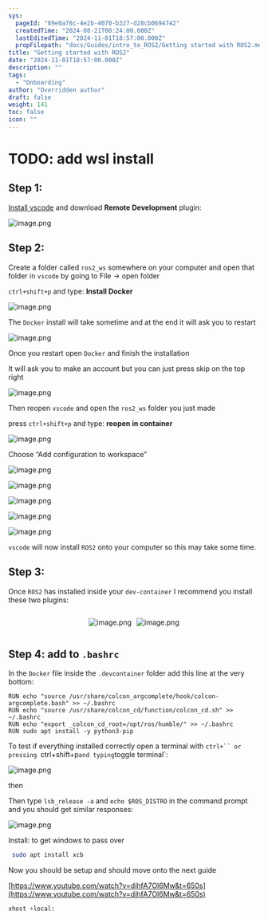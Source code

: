 ```yaml
---
sys:
  pageId: "89e0a78c-4e2b-4070-b327-d28cb0694742"
  createdTime: "2024-08-21T00:24:00.000Z"
  lastEditedTime: "2024-11-01T18:57:00.000Z"
  propFilepath: "docs/Guides/intro_to_ROS2/Getting started with ROS2.md"
title: "Getting started with ROS2"
date: "2024-11-01T18:57:00.000Z"
description: ""
tags:
  - "Onboarding"
author: "Overridden author"
draft: false
weight: 141
toc: false
icon: ""
---
```


# TODO: add wsl install

## Step 1:

[Install vscode](https://code.visualstudio.com/download) and download **Remote Development** plugin:

![image.png](https://prod-files-secure.s3.us-west-2.amazonaws.com/d518164a-d88e-44d1-a4ee-3adb3bd8bce0/efb52993-1881-4a40-b95e-6f020334f022/image.png?X-Amz-Algorithm=AWS4-HMAC-SHA256&X-Amz-Content-Sha256=UNSIGNED-PAYLOAD&X-Amz-Credential=ASIAZI2LB46634I2DBKX%2F20250309%2Fus-west-2%2Fs3%2Faws4_request&X-Amz-Date=20250309T030814Z&X-Amz-Expires=3600&X-Amz-Security-Token=IQoJb3JpZ2luX2VjECMaCXVzLXdlc3QtMiJIMEYCIQDBLwe6Na5JaMSpkk3DbqO2CDUi4JOMeJmZqEZTvvE92wIhAJSoiEqPMrOS94KC9WQ0GT6a4OupUMVMQx6GPXV58q5mKv8DCGwQABoMNjM3NDIzMTgzODA1IgzW3WHqmcCt3TxmNVkq3AO0wf6GT3YSZdBgnv1wUqzU25iBODicyTD7MAweUpMRET0TA8RII184fz8wQQheYgkxid6d1V8AuzxjEO5IJuQEYABD%2BNfyskVlY5RY%2FqFy23ComdOrZ%2B0pzw%2F4TaiS63DgfPMnMBmFGnyEd2cOVlXHSnkg9WNsdIo55xA5B2AKIssG0IGTZ4BEwaFrxIoul%2BuXFEO8OqUntQDAaLXj99rmX%2FR2efQX0NG4GaKIlMaQlEzmXtTBqUffYTclkitWagjHbtJ9hZ25oQexkIkPUiuDYILuvfz1E%2FNtBLfokFA9ywKV9RV6h%2BY176emyXlwbK7hAO9dpG8sNCmrtXUJvxipMziA2wgd75w%2F4nSRSxktXnPkyV9vY%2F2c%2F60bO%2Bqf1XFcOmsvg2uvYkuD9qd2y2QWeqwK%2FrO%2FRbUUVPt1GLr6V5L8rkV3z8RBhl20VOapdip4ZSmRckgsAftBcpF7fPkOqxXQ51tJ25PpUY1vfPDQ6n9EXQVQ0etv2uwqph8MfrIxeF8FKCec9kDSRI2%2BQ6aojoalKQ15VOTcmrI5exQtohaduMMwsLhclZmOTrbgh61es7PFIsiJHzK2No%2FWJ8ORAq7MYObR%2FX0Bxv9E3F0STAxsEJsGWu%2BsvlLLMjDnirS%2BBjqkATPK71xVW8nUSQ5BonDtX19IDalbthZLft58iUP9OcKe9KR7G%2BxB6o22mC75kdax3qNowv0fibVlQo4tFctH3AY02UTy22UILJ3SvztlmxM7uAgb%2FUnZI2KzlnnzW0hV2KHE6qjGKTTaOcN%2FUgRAgy9sHpGNumUwacIMpDRzgG5lHxT3bCS%2BpMnwGbOvychpCvzWESVZgsAWJuvDe49oYnu%2BpiYy&X-Amz-Signature=ae56b391ed31f66024b024848ca8abde87aa280f38d0a791cdc5a14b391f56bc&X-Amz-SignedHeaders=host&x-id=GetObject)

## Step 2:

Create a folder called `ros2_ws` somewhere on your computer and open that folder in `vscode` by going to File → open folder 

`ctrl+shift+p` and type: **Install Docker**

![image.png](https://prod-files-secure.s3.us-west-2.amazonaws.com/d518164a-d88e-44d1-a4ee-3adb3bd8bce0/2269dc0e-1cd5-47ff-bceb-c04ad9b2eab0/image.png?X-Amz-Algorithm=AWS4-HMAC-SHA256&X-Amz-Content-Sha256=UNSIGNED-PAYLOAD&X-Amz-Credential=ASIAZI2LB46634I2DBKX%2F20250309%2Fus-west-2%2Fs3%2Faws4_request&X-Amz-Date=20250309T030814Z&X-Amz-Expires=3600&X-Amz-Security-Token=IQoJb3JpZ2luX2VjECMaCXVzLXdlc3QtMiJIMEYCIQDBLwe6Na5JaMSpkk3DbqO2CDUi4JOMeJmZqEZTvvE92wIhAJSoiEqPMrOS94KC9WQ0GT6a4OupUMVMQx6GPXV58q5mKv8DCGwQABoMNjM3NDIzMTgzODA1IgzW3WHqmcCt3TxmNVkq3AO0wf6GT3YSZdBgnv1wUqzU25iBODicyTD7MAweUpMRET0TA8RII184fz8wQQheYgkxid6d1V8AuzxjEO5IJuQEYABD%2BNfyskVlY5RY%2FqFy23ComdOrZ%2B0pzw%2F4TaiS63DgfPMnMBmFGnyEd2cOVlXHSnkg9WNsdIo55xA5B2AKIssG0IGTZ4BEwaFrxIoul%2BuXFEO8OqUntQDAaLXj99rmX%2FR2efQX0NG4GaKIlMaQlEzmXtTBqUffYTclkitWagjHbtJ9hZ25oQexkIkPUiuDYILuvfz1E%2FNtBLfokFA9ywKV9RV6h%2BY176emyXlwbK7hAO9dpG8sNCmrtXUJvxipMziA2wgd75w%2F4nSRSxktXnPkyV9vY%2F2c%2F60bO%2Bqf1XFcOmsvg2uvYkuD9qd2y2QWeqwK%2FrO%2FRbUUVPt1GLr6V5L8rkV3z8RBhl20VOapdip4ZSmRckgsAftBcpF7fPkOqxXQ51tJ25PpUY1vfPDQ6n9EXQVQ0etv2uwqph8MfrIxeF8FKCec9kDSRI2%2BQ6aojoalKQ15VOTcmrI5exQtohaduMMwsLhclZmOTrbgh61es7PFIsiJHzK2No%2FWJ8ORAq7MYObR%2FX0Bxv9E3F0STAxsEJsGWu%2BsvlLLMjDnirS%2BBjqkATPK71xVW8nUSQ5BonDtX19IDalbthZLft58iUP9OcKe9KR7G%2BxB6o22mC75kdax3qNowv0fibVlQo4tFctH3AY02UTy22UILJ3SvztlmxM7uAgb%2FUnZI2KzlnnzW0hV2KHE6qjGKTTaOcN%2FUgRAgy9sHpGNumUwacIMpDRzgG5lHxT3bCS%2BpMnwGbOvychpCvzWESVZgsAWJuvDe49oYnu%2BpiYy&X-Amz-Signature=153fb69a1f2ceb81a833c624e7038b4fb33ac76afb066eabc066f1e035403cac&X-Amz-SignedHeaders=host&x-id=GetObject)

The `Docker` install will take sometime and at the end it will ask you to restart

![image.png](https://prod-files-secure.s3.us-west-2.amazonaws.com/d518164a-d88e-44d1-a4ee-3adb3bd8bce0/ed233f78-be33-4b1f-b89c-9c346c0e961e/image.png?X-Amz-Algorithm=AWS4-HMAC-SHA256&X-Amz-Content-Sha256=UNSIGNED-PAYLOAD&X-Amz-Credential=ASIAZI2LB46634I2DBKX%2F20250309%2Fus-west-2%2Fs3%2Faws4_request&X-Amz-Date=20250309T030814Z&X-Amz-Expires=3600&X-Amz-Security-Token=IQoJb3JpZ2luX2VjECMaCXVzLXdlc3QtMiJIMEYCIQDBLwe6Na5JaMSpkk3DbqO2CDUi4JOMeJmZqEZTvvE92wIhAJSoiEqPMrOS94KC9WQ0GT6a4OupUMVMQx6GPXV58q5mKv8DCGwQABoMNjM3NDIzMTgzODA1IgzW3WHqmcCt3TxmNVkq3AO0wf6GT3YSZdBgnv1wUqzU25iBODicyTD7MAweUpMRET0TA8RII184fz8wQQheYgkxid6d1V8AuzxjEO5IJuQEYABD%2BNfyskVlY5RY%2FqFy23ComdOrZ%2B0pzw%2F4TaiS63DgfPMnMBmFGnyEd2cOVlXHSnkg9WNsdIo55xA5B2AKIssG0IGTZ4BEwaFrxIoul%2BuXFEO8OqUntQDAaLXj99rmX%2FR2efQX0NG4GaKIlMaQlEzmXtTBqUffYTclkitWagjHbtJ9hZ25oQexkIkPUiuDYILuvfz1E%2FNtBLfokFA9ywKV9RV6h%2BY176emyXlwbK7hAO9dpG8sNCmrtXUJvxipMziA2wgd75w%2F4nSRSxktXnPkyV9vY%2F2c%2F60bO%2Bqf1XFcOmsvg2uvYkuD9qd2y2QWeqwK%2FrO%2FRbUUVPt1GLr6V5L8rkV3z8RBhl20VOapdip4ZSmRckgsAftBcpF7fPkOqxXQ51tJ25PpUY1vfPDQ6n9EXQVQ0etv2uwqph8MfrIxeF8FKCec9kDSRI2%2BQ6aojoalKQ15VOTcmrI5exQtohaduMMwsLhclZmOTrbgh61es7PFIsiJHzK2No%2FWJ8ORAq7MYObR%2FX0Bxv9E3F0STAxsEJsGWu%2BsvlLLMjDnirS%2BBjqkATPK71xVW8nUSQ5BonDtX19IDalbthZLft58iUP9OcKe9KR7G%2BxB6o22mC75kdax3qNowv0fibVlQo4tFctH3AY02UTy22UILJ3SvztlmxM7uAgb%2FUnZI2KzlnnzW0hV2KHE6qjGKTTaOcN%2FUgRAgy9sHpGNumUwacIMpDRzgG5lHxT3bCS%2BpMnwGbOvychpCvzWESVZgsAWJuvDe49oYnu%2BpiYy&X-Amz-Signature=884cdb7d1c51a2fb4adec9617a88381bfb1adea66308137ddd429326f821c521&X-Amz-SignedHeaders=host&x-id=GetObject)

Once you restart open `Docker` and finish the installation

It will ask you to make an account but you can just press skip on the top right

![image.png](https://prod-files-secure.s3.us-west-2.amazonaws.com/d518164a-d88e-44d1-a4ee-3adb3bd8bce0/21010ad9-1659-4fd9-9f59-9932a09b2a3d/image.png?X-Amz-Algorithm=AWS4-HMAC-SHA256&X-Amz-Content-Sha256=UNSIGNED-PAYLOAD&X-Amz-Credential=ASIAZI2LB46634I2DBKX%2F20250309%2Fus-west-2%2Fs3%2Faws4_request&X-Amz-Date=20250309T030814Z&X-Amz-Expires=3600&X-Amz-Security-Token=IQoJb3JpZ2luX2VjECMaCXVzLXdlc3QtMiJIMEYCIQDBLwe6Na5JaMSpkk3DbqO2CDUi4JOMeJmZqEZTvvE92wIhAJSoiEqPMrOS94KC9WQ0GT6a4OupUMVMQx6GPXV58q5mKv8DCGwQABoMNjM3NDIzMTgzODA1IgzW3WHqmcCt3TxmNVkq3AO0wf6GT3YSZdBgnv1wUqzU25iBODicyTD7MAweUpMRET0TA8RII184fz8wQQheYgkxid6d1V8AuzxjEO5IJuQEYABD%2BNfyskVlY5RY%2FqFy23ComdOrZ%2B0pzw%2F4TaiS63DgfPMnMBmFGnyEd2cOVlXHSnkg9WNsdIo55xA5B2AKIssG0IGTZ4BEwaFrxIoul%2BuXFEO8OqUntQDAaLXj99rmX%2FR2efQX0NG4GaKIlMaQlEzmXtTBqUffYTclkitWagjHbtJ9hZ25oQexkIkPUiuDYILuvfz1E%2FNtBLfokFA9ywKV9RV6h%2BY176emyXlwbK7hAO9dpG8sNCmrtXUJvxipMziA2wgd75w%2F4nSRSxktXnPkyV9vY%2F2c%2F60bO%2Bqf1XFcOmsvg2uvYkuD9qd2y2QWeqwK%2FrO%2FRbUUVPt1GLr6V5L8rkV3z8RBhl20VOapdip4ZSmRckgsAftBcpF7fPkOqxXQ51tJ25PpUY1vfPDQ6n9EXQVQ0etv2uwqph8MfrIxeF8FKCec9kDSRI2%2BQ6aojoalKQ15VOTcmrI5exQtohaduMMwsLhclZmOTrbgh61es7PFIsiJHzK2No%2FWJ8ORAq7MYObR%2FX0Bxv9E3F0STAxsEJsGWu%2BsvlLLMjDnirS%2BBjqkATPK71xVW8nUSQ5BonDtX19IDalbthZLft58iUP9OcKe9KR7G%2BxB6o22mC75kdax3qNowv0fibVlQo4tFctH3AY02UTy22UILJ3SvztlmxM7uAgb%2FUnZI2KzlnnzW0hV2KHE6qjGKTTaOcN%2FUgRAgy9sHpGNumUwacIMpDRzgG5lHxT3bCS%2BpMnwGbOvychpCvzWESVZgsAWJuvDe49oYnu%2BpiYy&X-Amz-Signature=2326e044172184dc33d23a41aaac149199a504c81bdf3ddd4bdb90be806deff6&X-Amz-SignedHeaders=host&x-id=GetObject)

Then reopen `vscode` and open the `ros2_ws` folder you just made

press `ctrl+shift+p` and type: **reopen in container**

![image.png](https://prod-files-secure.s3.us-west-2.amazonaws.com/d518164a-d88e-44d1-a4ee-3adb3bd8bce0/4e93b8c2-41ad-488c-8095-c74205196118/image.png?X-Amz-Algorithm=AWS4-HMAC-SHA256&X-Amz-Content-Sha256=UNSIGNED-PAYLOAD&X-Amz-Credential=ASIAZI2LB46634I2DBKX%2F20250309%2Fus-west-2%2Fs3%2Faws4_request&X-Amz-Date=20250309T030814Z&X-Amz-Expires=3600&X-Amz-Security-Token=IQoJb3JpZ2luX2VjECMaCXVzLXdlc3QtMiJIMEYCIQDBLwe6Na5JaMSpkk3DbqO2CDUi4JOMeJmZqEZTvvE92wIhAJSoiEqPMrOS94KC9WQ0GT6a4OupUMVMQx6GPXV58q5mKv8DCGwQABoMNjM3NDIzMTgzODA1IgzW3WHqmcCt3TxmNVkq3AO0wf6GT3YSZdBgnv1wUqzU25iBODicyTD7MAweUpMRET0TA8RII184fz8wQQheYgkxid6d1V8AuzxjEO5IJuQEYABD%2BNfyskVlY5RY%2FqFy23ComdOrZ%2B0pzw%2F4TaiS63DgfPMnMBmFGnyEd2cOVlXHSnkg9WNsdIo55xA5B2AKIssG0IGTZ4BEwaFrxIoul%2BuXFEO8OqUntQDAaLXj99rmX%2FR2efQX0NG4GaKIlMaQlEzmXtTBqUffYTclkitWagjHbtJ9hZ25oQexkIkPUiuDYILuvfz1E%2FNtBLfokFA9ywKV9RV6h%2BY176emyXlwbK7hAO9dpG8sNCmrtXUJvxipMziA2wgd75w%2F4nSRSxktXnPkyV9vY%2F2c%2F60bO%2Bqf1XFcOmsvg2uvYkuD9qd2y2QWeqwK%2FrO%2FRbUUVPt1GLr6V5L8rkV3z8RBhl20VOapdip4ZSmRckgsAftBcpF7fPkOqxXQ51tJ25PpUY1vfPDQ6n9EXQVQ0etv2uwqph8MfrIxeF8FKCec9kDSRI2%2BQ6aojoalKQ15VOTcmrI5exQtohaduMMwsLhclZmOTrbgh61es7PFIsiJHzK2No%2FWJ8ORAq7MYObR%2FX0Bxv9E3F0STAxsEJsGWu%2BsvlLLMjDnirS%2BBjqkATPK71xVW8nUSQ5BonDtX19IDalbthZLft58iUP9OcKe9KR7G%2BxB6o22mC75kdax3qNowv0fibVlQo4tFctH3AY02UTy22UILJ3SvztlmxM7uAgb%2FUnZI2KzlnnzW0hV2KHE6qjGKTTaOcN%2FUgRAgy9sHpGNumUwacIMpDRzgG5lHxT3bCS%2BpMnwGbOvychpCvzWESVZgsAWJuvDe49oYnu%2BpiYy&X-Amz-Signature=c2db6e996829a0fff17c15c2c8db44346a522c8f2abb77dce65b61374417deff&X-Amz-SignedHeaders=host&x-id=GetObject)

Choose “Add configuration to workspace”

![image.png](https://prod-files-secure.s3.us-west-2.amazonaws.com/d518164a-d88e-44d1-a4ee-3adb3bd8bce0/9560b282-5060-4989-ba37-97e7b2c22476/image.png?X-Amz-Algorithm=AWS4-HMAC-SHA256&X-Amz-Content-Sha256=UNSIGNED-PAYLOAD&X-Amz-Credential=ASIAZI2LB46634I2DBKX%2F20250309%2Fus-west-2%2Fs3%2Faws4_request&X-Amz-Date=20250309T030814Z&X-Amz-Expires=3600&X-Amz-Security-Token=IQoJb3JpZ2luX2VjECMaCXVzLXdlc3QtMiJIMEYCIQDBLwe6Na5JaMSpkk3DbqO2CDUi4JOMeJmZqEZTvvE92wIhAJSoiEqPMrOS94KC9WQ0GT6a4OupUMVMQx6GPXV58q5mKv8DCGwQABoMNjM3NDIzMTgzODA1IgzW3WHqmcCt3TxmNVkq3AO0wf6GT3YSZdBgnv1wUqzU25iBODicyTD7MAweUpMRET0TA8RII184fz8wQQheYgkxid6d1V8AuzxjEO5IJuQEYABD%2BNfyskVlY5RY%2FqFy23ComdOrZ%2B0pzw%2F4TaiS63DgfPMnMBmFGnyEd2cOVlXHSnkg9WNsdIo55xA5B2AKIssG0IGTZ4BEwaFrxIoul%2BuXFEO8OqUntQDAaLXj99rmX%2FR2efQX0NG4GaKIlMaQlEzmXtTBqUffYTclkitWagjHbtJ9hZ25oQexkIkPUiuDYILuvfz1E%2FNtBLfokFA9ywKV9RV6h%2BY176emyXlwbK7hAO9dpG8sNCmrtXUJvxipMziA2wgd75w%2F4nSRSxktXnPkyV9vY%2F2c%2F60bO%2Bqf1XFcOmsvg2uvYkuD9qd2y2QWeqwK%2FrO%2FRbUUVPt1GLr6V5L8rkV3z8RBhl20VOapdip4ZSmRckgsAftBcpF7fPkOqxXQ51tJ25PpUY1vfPDQ6n9EXQVQ0etv2uwqph8MfrIxeF8FKCec9kDSRI2%2BQ6aojoalKQ15VOTcmrI5exQtohaduMMwsLhclZmOTrbgh61es7PFIsiJHzK2No%2FWJ8ORAq7MYObR%2FX0Bxv9E3F0STAxsEJsGWu%2BsvlLLMjDnirS%2BBjqkATPK71xVW8nUSQ5BonDtX19IDalbthZLft58iUP9OcKe9KR7G%2BxB6o22mC75kdax3qNowv0fibVlQo4tFctH3AY02UTy22UILJ3SvztlmxM7uAgb%2FUnZI2KzlnnzW0hV2KHE6qjGKTTaOcN%2FUgRAgy9sHpGNumUwacIMpDRzgG5lHxT3bCS%2BpMnwGbOvychpCvzWESVZgsAWJuvDe49oYnu%2BpiYy&X-Amz-Signature=0812cf4042a08a0a3282680cd9124a1dbff216b388a23f11e0491c439f2987c1&X-Amz-SignedHeaders=host&x-id=GetObject)

![image.png](https://prod-files-secure.s3.us-west-2.amazonaws.com/d518164a-d88e-44d1-a4ee-3adb3bd8bce0/2ee63f81-886b-48e8-a553-dc6e5eac99e4/image.png?X-Amz-Algorithm=AWS4-HMAC-SHA256&X-Amz-Content-Sha256=UNSIGNED-PAYLOAD&X-Amz-Credential=ASIAZI2LB46634I2DBKX%2F20250309%2Fus-west-2%2Fs3%2Faws4_request&X-Amz-Date=20250309T030814Z&X-Amz-Expires=3600&X-Amz-Security-Token=IQoJb3JpZ2luX2VjECMaCXVzLXdlc3QtMiJIMEYCIQDBLwe6Na5JaMSpkk3DbqO2CDUi4JOMeJmZqEZTvvE92wIhAJSoiEqPMrOS94KC9WQ0GT6a4OupUMVMQx6GPXV58q5mKv8DCGwQABoMNjM3NDIzMTgzODA1IgzW3WHqmcCt3TxmNVkq3AO0wf6GT3YSZdBgnv1wUqzU25iBODicyTD7MAweUpMRET0TA8RII184fz8wQQheYgkxid6d1V8AuzxjEO5IJuQEYABD%2BNfyskVlY5RY%2FqFy23ComdOrZ%2B0pzw%2F4TaiS63DgfPMnMBmFGnyEd2cOVlXHSnkg9WNsdIo55xA5B2AKIssG0IGTZ4BEwaFrxIoul%2BuXFEO8OqUntQDAaLXj99rmX%2FR2efQX0NG4GaKIlMaQlEzmXtTBqUffYTclkitWagjHbtJ9hZ25oQexkIkPUiuDYILuvfz1E%2FNtBLfokFA9ywKV9RV6h%2BY176emyXlwbK7hAO9dpG8sNCmrtXUJvxipMziA2wgd75w%2F4nSRSxktXnPkyV9vY%2F2c%2F60bO%2Bqf1XFcOmsvg2uvYkuD9qd2y2QWeqwK%2FrO%2FRbUUVPt1GLr6V5L8rkV3z8RBhl20VOapdip4ZSmRckgsAftBcpF7fPkOqxXQ51tJ25PpUY1vfPDQ6n9EXQVQ0etv2uwqph8MfrIxeF8FKCec9kDSRI2%2BQ6aojoalKQ15VOTcmrI5exQtohaduMMwsLhclZmOTrbgh61es7PFIsiJHzK2No%2FWJ8ORAq7MYObR%2FX0Bxv9E3F0STAxsEJsGWu%2BsvlLLMjDnirS%2BBjqkATPK71xVW8nUSQ5BonDtX19IDalbthZLft58iUP9OcKe9KR7G%2BxB6o22mC75kdax3qNowv0fibVlQo4tFctH3AY02UTy22UILJ3SvztlmxM7uAgb%2FUnZI2KzlnnzW0hV2KHE6qjGKTTaOcN%2FUgRAgy9sHpGNumUwacIMpDRzgG5lHxT3bCS%2BpMnwGbOvychpCvzWESVZgsAWJuvDe49oYnu%2BpiYy&X-Amz-Signature=9b22daa75d7b8b20e9b315a79b8212de9c88356bfcd8640a8dc09d6f6416abdb&X-Amz-SignedHeaders=host&x-id=GetObject)

![image.png](https://prod-files-secure.s3.us-west-2.amazonaws.com/d518164a-d88e-44d1-a4ee-3adb3bd8bce0/ae1580b2-b048-407e-aed9-b584224a7a04/image.png?X-Amz-Algorithm=AWS4-HMAC-SHA256&X-Amz-Content-Sha256=UNSIGNED-PAYLOAD&X-Amz-Credential=ASIAZI2LB46634I2DBKX%2F20250309%2Fus-west-2%2Fs3%2Faws4_request&X-Amz-Date=20250309T030814Z&X-Amz-Expires=3600&X-Amz-Security-Token=IQoJb3JpZ2luX2VjECMaCXVzLXdlc3QtMiJIMEYCIQDBLwe6Na5JaMSpkk3DbqO2CDUi4JOMeJmZqEZTvvE92wIhAJSoiEqPMrOS94KC9WQ0GT6a4OupUMVMQx6GPXV58q5mKv8DCGwQABoMNjM3NDIzMTgzODA1IgzW3WHqmcCt3TxmNVkq3AO0wf6GT3YSZdBgnv1wUqzU25iBODicyTD7MAweUpMRET0TA8RII184fz8wQQheYgkxid6d1V8AuzxjEO5IJuQEYABD%2BNfyskVlY5RY%2FqFy23ComdOrZ%2B0pzw%2F4TaiS63DgfPMnMBmFGnyEd2cOVlXHSnkg9WNsdIo55xA5B2AKIssG0IGTZ4BEwaFrxIoul%2BuXFEO8OqUntQDAaLXj99rmX%2FR2efQX0NG4GaKIlMaQlEzmXtTBqUffYTclkitWagjHbtJ9hZ25oQexkIkPUiuDYILuvfz1E%2FNtBLfokFA9ywKV9RV6h%2BY176emyXlwbK7hAO9dpG8sNCmrtXUJvxipMziA2wgd75w%2F4nSRSxktXnPkyV9vY%2F2c%2F60bO%2Bqf1XFcOmsvg2uvYkuD9qd2y2QWeqwK%2FrO%2FRbUUVPt1GLr6V5L8rkV3z8RBhl20VOapdip4ZSmRckgsAftBcpF7fPkOqxXQ51tJ25PpUY1vfPDQ6n9EXQVQ0etv2uwqph8MfrIxeF8FKCec9kDSRI2%2BQ6aojoalKQ15VOTcmrI5exQtohaduMMwsLhclZmOTrbgh61es7PFIsiJHzK2No%2FWJ8ORAq7MYObR%2FX0Bxv9E3F0STAxsEJsGWu%2BsvlLLMjDnirS%2BBjqkATPK71xVW8nUSQ5BonDtX19IDalbthZLft58iUP9OcKe9KR7G%2BxB6o22mC75kdax3qNowv0fibVlQo4tFctH3AY02UTy22UILJ3SvztlmxM7uAgb%2FUnZI2KzlnnzW0hV2KHE6qjGKTTaOcN%2FUgRAgy9sHpGNumUwacIMpDRzgG5lHxT3bCS%2BpMnwGbOvychpCvzWESVZgsAWJuvDe49oYnu%2BpiYy&X-Amz-Signature=ae82bde30b118abd88adfb44a3c6fe9a04a6f2bca937bac52de05022fbc249ad&X-Amz-SignedHeaders=host&x-id=GetObject)

![image.png](https://prod-files-secure.s3.us-west-2.amazonaws.com/d518164a-d88e-44d1-a4ee-3adb3bd8bce0/53255b28-f75e-430f-b9e3-c0ac8577e42b/image.png?X-Amz-Algorithm=AWS4-HMAC-SHA256&X-Amz-Content-Sha256=UNSIGNED-PAYLOAD&X-Amz-Credential=ASIAZI2LB46634I2DBKX%2F20250309%2Fus-west-2%2Fs3%2Faws4_request&X-Amz-Date=20250309T030814Z&X-Amz-Expires=3600&X-Amz-Security-Token=IQoJb3JpZ2luX2VjECMaCXVzLXdlc3QtMiJIMEYCIQDBLwe6Na5JaMSpkk3DbqO2CDUi4JOMeJmZqEZTvvE92wIhAJSoiEqPMrOS94KC9WQ0GT6a4OupUMVMQx6GPXV58q5mKv8DCGwQABoMNjM3NDIzMTgzODA1IgzW3WHqmcCt3TxmNVkq3AO0wf6GT3YSZdBgnv1wUqzU25iBODicyTD7MAweUpMRET0TA8RII184fz8wQQheYgkxid6d1V8AuzxjEO5IJuQEYABD%2BNfyskVlY5RY%2FqFy23ComdOrZ%2B0pzw%2F4TaiS63DgfPMnMBmFGnyEd2cOVlXHSnkg9WNsdIo55xA5B2AKIssG0IGTZ4BEwaFrxIoul%2BuXFEO8OqUntQDAaLXj99rmX%2FR2efQX0NG4GaKIlMaQlEzmXtTBqUffYTclkitWagjHbtJ9hZ25oQexkIkPUiuDYILuvfz1E%2FNtBLfokFA9ywKV9RV6h%2BY176emyXlwbK7hAO9dpG8sNCmrtXUJvxipMziA2wgd75w%2F4nSRSxktXnPkyV9vY%2F2c%2F60bO%2Bqf1XFcOmsvg2uvYkuD9qd2y2QWeqwK%2FrO%2FRbUUVPt1GLr6V5L8rkV3z8RBhl20VOapdip4ZSmRckgsAftBcpF7fPkOqxXQ51tJ25PpUY1vfPDQ6n9EXQVQ0etv2uwqph8MfrIxeF8FKCec9kDSRI2%2BQ6aojoalKQ15VOTcmrI5exQtohaduMMwsLhclZmOTrbgh61es7PFIsiJHzK2No%2FWJ8ORAq7MYObR%2FX0Bxv9E3F0STAxsEJsGWu%2BsvlLLMjDnirS%2BBjqkATPK71xVW8nUSQ5BonDtX19IDalbthZLft58iUP9OcKe9KR7G%2BxB6o22mC75kdax3qNowv0fibVlQo4tFctH3AY02UTy22UILJ3SvztlmxM7uAgb%2FUnZI2KzlnnzW0hV2KHE6qjGKTTaOcN%2FUgRAgy9sHpGNumUwacIMpDRzgG5lHxT3bCS%2BpMnwGbOvychpCvzWESVZgsAWJuvDe49oYnu%2BpiYy&X-Amz-Signature=07c52622476e431edc866b8c2fc4c3459117c9413e9a5835e649dbc1cb58ccc3&X-Amz-SignedHeaders=host&x-id=GetObject)

![image.png](https://prod-files-secure.s3.us-west-2.amazonaws.com/d518164a-d88e-44d1-a4ee-3adb3bd8bce0/7c562767-5af9-4ffb-97d1-327bcdf4ee00/image.png?X-Amz-Algorithm=AWS4-HMAC-SHA256&X-Amz-Content-Sha256=UNSIGNED-PAYLOAD&X-Amz-Credential=ASIAZI2LB46634I2DBKX%2F20250309%2Fus-west-2%2Fs3%2Faws4_request&X-Amz-Date=20250309T030814Z&X-Amz-Expires=3600&X-Amz-Security-Token=IQoJb3JpZ2luX2VjECMaCXVzLXdlc3QtMiJIMEYCIQDBLwe6Na5JaMSpkk3DbqO2CDUi4JOMeJmZqEZTvvE92wIhAJSoiEqPMrOS94KC9WQ0GT6a4OupUMVMQx6GPXV58q5mKv8DCGwQABoMNjM3NDIzMTgzODA1IgzW3WHqmcCt3TxmNVkq3AO0wf6GT3YSZdBgnv1wUqzU25iBODicyTD7MAweUpMRET0TA8RII184fz8wQQheYgkxid6d1V8AuzxjEO5IJuQEYABD%2BNfyskVlY5RY%2FqFy23ComdOrZ%2B0pzw%2F4TaiS63DgfPMnMBmFGnyEd2cOVlXHSnkg9WNsdIo55xA5B2AKIssG0IGTZ4BEwaFrxIoul%2BuXFEO8OqUntQDAaLXj99rmX%2FR2efQX0NG4GaKIlMaQlEzmXtTBqUffYTclkitWagjHbtJ9hZ25oQexkIkPUiuDYILuvfz1E%2FNtBLfokFA9ywKV9RV6h%2BY176emyXlwbK7hAO9dpG8sNCmrtXUJvxipMziA2wgd75w%2F4nSRSxktXnPkyV9vY%2F2c%2F60bO%2Bqf1XFcOmsvg2uvYkuD9qd2y2QWeqwK%2FrO%2FRbUUVPt1GLr6V5L8rkV3z8RBhl20VOapdip4ZSmRckgsAftBcpF7fPkOqxXQ51tJ25PpUY1vfPDQ6n9EXQVQ0etv2uwqph8MfrIxeF8FKCec9kDSRI2%2BQ6aojoalKQ15VOTcmrI5exQtohaduMMwsLhclZmOTrbgh61es7PFIsiJHzK2No%2FWJ8ORAq7MYObR%2FX0Bxv9E3F0STAxsEJsGWu%2BsvlLLMjDnirS%2BBjqkATPK71xVW8nUSQ5BonDtX19IDalbthZLft58iUP9OcKe9KR7G%2BxB6o22mC75kdax3qNowv0fibVlQo4tFctH3AY02UTy22UILJ3SvztlmxM7uAgb%2FUnZI2KzlnnzW0hV2KHE6qjGKTTaOcN%2FUgRAgy9sHpGNumUwacIMpDRzgG5lHxT3bCS%2BpMnwGbOvychpCvzWESVZgsAWJuvDe49oYnu%2BpiYy&X-Amz-Signature=eb6ac8735268206cd7ae2f5059e7acf2ae8a6568583957bdb95589d8f81bd774&X-Amz-SignedHeaders=host&x-id=GetObject)

`vscode` will now install `ROS2` onto your computer so this may take some time.

## Step 3:

Once `ROS2` has installed inside your `dev-container` I recommend you install these two plugins:

<div style="display: flex;flex-direction: row; column-gap:10px; max-width: 630px;justify-content: center;">
<div>

![image.png](https://prod-files-secure.s3.us-west-2.amazonaws.com/d518164a-d88e-44d1-a4ee-3adb3bd8bce0/3fc3d550-5a54-4ba1-ba6b-faa01cdb7369/image.png?X-Amz-Algorithm=AWS4-HMAC-SHA256&X-Amz-Content-Sha256=UNSIGNED-PAYLOAD&X-Amz-Credential=ASIAZI2LB4666J4NZESK%2F20250309%2Fus-west-2%2Fs3%2Faws4_request&X-Amz-Date=20250309T030821Z&X-Amz-Expires=3600&X-Amz-Security-Token=IQoJb3JpZ2luX2VjECMaCXVzLXdlc3QtMiJGMEQCIGI3Jp1CZrycRM333ePAruQD4OF5SptfoTODNFiQ75SyAiB7lae%2B%2Bp5b5YTYW2fAFpNzy559Kz5OJr14rIntWJ8rKir%2FAwhsEAAaDDYzNzQyMzE4MzgwNSIMB%2FIZlhBYaFve%2Bb9dKtwDQM8cehixSTAbmYXMsiNb6KFAiajaMmjAkbYgDj%2BPgvgH2A8DOmjzxxEEZTxhWy7u4SMdrRRaZ3Hfxa8GXTJFHRPRHjuLQ05y5TRAMHeuVG%2BTZqsxL%2BGcovhqNERsJ2gAs%2B7uVQrwQqz9RQ1IvHcfCrNb6ok4r%2FuOiE5NIaMU7cVtoRR7PUbevYK3rOFF4B7oDn27iu00itphFunMqtdNME%2FFcJPaqlarsMlN33oUrNkqbl3J00u9aSkh0zmHqFIX%2FO%2FgERiuKLfyGGDjPiRBL9tmJVkaYGnihb76GKLv%2BvAYWCGoFOqJu5EsTyFXu4EFolcgBmEnJL2LHeMekkUtQTNFwYFq4%2BO4sGlljVjAQwF57XJwQ6cNIoe24tz5SOfMxDpfSnIGR10UiemHieG7m9hbmZx8ul1bvfy%2BW2FQKmcjbI8pGqgCInYZoswYPZk%2BuL8wm3BXhjhutCdmadTnMkplUfNzKxGfd3UP%2FY4rjjddRqPpA7%2BvB0YI5KT6gWzaKqolMDGY1%2FxzNjl85NyVkVb95ciT0WhH%2FtUmEAiECeUsnW1wkVCc7QQxSDl4GLYrmTn%2Bn5nNqGpmWIRZepXUgo3ayjpvadwVZdykRo5R7s3I4%2B4BasSDAbGsnfMwsYq0vgY6pgH9%2Fz%2FpP2iVH6TOLN%2FMT0zutok5oT8FAF9ca2wEmv5sm4ByDaLLnKBv3e5s3ArIaa5B2cTaobkJ29YXCPzkkL15y44GVEs261lTDFWOb51zFqB6OLOE5ev5EoWNizhE1EwwmEI0r4%2FYFub4eMb7FW9P8t9KsOmFId%2BkKQ1P8XY15slVHeJSY4iyb9bRdzm8Km0sav64J8yQBnZamgBEv0Sfujm0J4mK&X-Amz-Signature=30524a9600166f5e5fc540fe17ba17baee537c9529709b4a52e9923e566761cb&X-Amz-SignedHeaders=host&x-id=GetObject)

</div>
<div>

![image.png](https://prod-files-secure.s3.us-west-2.amazonaws.com/d518164a-d88e-44d1-a4ee-3adb3bd8bce0/d994cc66-13c2-4093-a5a3-f84cf4601a82/image.png?X-Amz-Algorithm=AWS4-HMAC-SHA256&X-Amz-Content-Sha256=UNSIGNED-PAYLOAD&X-Amz-Credential=ASIAZI2LB466XJXFJUIB%2F20250309%2Fus-west-2%2Fs3%2Faws4_request&X-Amz-Date=20250309T030821Z&X-Amz-Expires=3600&X-Amz-Security-Token=IQoJb3JpZ2luX2VjECMaCXVzLXdlc3QtMiJHMEUCIEVbMxYRGWoCUbV2pfM4UsMoid0ShuthEf7CWb2Qn68LAiEAwYpB%2BUXS8GKoL1B5JLURfnBjR5cXJC6qd8EH%2FlGVe7Eq%2FwMIbBAAGgw2Mzc0MjMxODM4MDUiDMtmqARfwaTqQow4jircA0R3p8H66CwcBd6Hg1NDFW7moaFvfwIZN%2FdGOeC6gKUlUiGOmf%2FGz5jONtevi7XB%2FMKwqhC0Hq8ZA%2BVzorthTDsK0HFCceGdTdOH96ZjawI%2F9NwlRYgg1KvbnI3UuvOqfpoYL%2FgueYbMaZzWtRsk6BeY9ebamg%2B%2F%2B71rGmB2m0YRc4pYhTOad4NwH4rkC4nnX7ZlIDZwjc44hSQ1SD9Vq8iSSk96DuAGr%2BgRPY3wOpu3Ynx4KSWpMZJYtP3vnaSRUAao0DfIf9cLWKsaawZT0VekXA7jwV%2BDf9El1GW3UR99q6O3q9KYg9a9AzwHNRsUJ61WBLe0e8KWyL4YtFZQpvWM55veSU5KM7XN0gLTwKuokcEsux8331jov%2Bqxb0bskyMS2OTwnaeWWQfETSp4S%2FTYtYZQ1WHj72gPyQpAzfW7aCsx1w5jfOQfCwQ5ldxfUJjFNWQXZcVBycB8sGhbHMfngO8ru0S5jZ6BlwDk6gYGNsT0Sv%2BBf45Q68uVeZWU1idYmc9twg8x%2BQSOFUWZLRCDQqHXiwTYBMH8oPbC5xFl%2FQS5e%2FTMpfhZ7F5Y%2F0P89BWYoVILhWlIW29g5fIZOaVKOjGCkFqS8%2F0NCFotWEq4EGyxsohHM%2BmoWGzGMMaKtL4GOqUBaEJfw5vJtY2am4FYTP4UiPsqELfN3pDfZG5eJBU0c4jEAjRNb9GHt94fII97FzWVOfL%2FioREYTxKwuEF38tCvo9WdXsXVWRQdeYA97X9oNOVvFsbg%2FNDreQNxLsbZa5xHtmxpPrSdfrQ1J1Gb0%2FGCBzvRWO0NgPePcnpMX%2FbyVYuRxmR0PU%2FzlPM5knluOQLuxSm8%2Fl07NegpPkuPIbjr9YL8hpH&X-Amz-Signature=0ee316c371d8604961ebdf79edb956a18f9d4b5f1ddb9104aa41a7f6ee2fb8da&X-Amz-SignedHeaders=host&x-id=GetObject)

</div>
</div>

## Step 4: add to `.bashrc`

In the `Docker` file inside the `.devcontainer` folder add this line at the very bottom: 

```docker
RUN echo "source /usr/share/colcon_argcomplete/hook/colcon-argcomplete.bash" >> ~/.bashrc
RUN echo "source /usr/share/colcon_cd/function/colcon_cd.sh" >> ~/.bashrc
RUN echo "export _colcon_cd_root=/opt/ros/humble/" >> ~/.bashrc
RUN sudo apt install -y python3-pip 
```

To test if everything installed correctly open a terminal with `ctrl+`` or pressing `ctrl+shift+p` and typing `toggle terminal`:

![image.png](https://prod-files-secure.s3.us-west-2.amazonaws.com/d518164a-d88e-44d1-a4ee-3adb3bd8bce0/6a4943d8-b04e-4c02-9a58-775f3384d1a5/image.png?X-Amz-Algorithm=AWS4-HMAC-SHA256&X-Amz-Content-Sha256=UNSIGNED-PAYLOAD&X-Amz-Credential=ASIAZI2LB46634I2DBKX%2F20250309%2Fus-west-2%2Fs3%2Faws4_request&X-Amz-Date=20250309T030814Z&X-Amz-Expires=3600&X-Amz-Security-Token=IQoJb3JpZ2luX2VjECMaCXVzLXdlc3QtMiJIMEYCIQDBLwe6Na5JaMSpkk3DbqO2CDUi4JOMeJmZqEZTvvE92wIhAJSoiEqPMrOS94KC9WQ0GT6a4OupUMVMQx6GPXV58q5mKv8DCGwQABoMNjM3NDIzMTgzODA1IgzW3WHqmcCt3TxmNVkq3AO0wf6GT3YSZdBgnv1wUqzU25iBODicyTD7MAweUpMRET0TA8RII184fz8wQQheYgkxid6d1V8AuzxjEO5IJuQEYABD%2BNfyskVlY5RY%2FqFy23ComdOrZ%2B0pzw%2F4TaiS63DgfPMnMBmFGnyEd2cOVlXHSnkg9WNsdIo55xA5B2AKIssG0IGTZ4BEwaFrxIoul%2BuXFEO8OqUntQDAaLXj99rmX%2FR2efQX0NG4GaKIlMaQlEzmXtTBqUffYTclkitWagjHbtJ9hZ25oQexkIkPUiuDYILuvfz1E%2FNtBLfokFA9ywKV9RV6h%2BY176emyXlwbK7hAO9dpG8sNCmrtXUJvxipMziA2wgd75w%2F4nSRSxktXnPkyV9vY%2F2c%2F60bO%2Bqf1XFcOmsvg2uvYkuD9qd2y2QWeqwK%2FrO%2FRbUUVPt1GLr6V5L8rkV3z8RBhl20VOapdip4ZSmRckgsAftBcpF7fPkOqxXQ51tJ25PpUY1vfPDQ6n9EXQVQ0etv2uwqph8MfrIxeF8FKCec9kDSRI2%2BQ6aojoalKQ15VOTcmrI5exQtohaduMMwsLhclZmOTrbgh61es7PFIsiJHzK2No%2FWJ8ORAq7MYObR%2FX0Bxv9E3F0STAxsEJsGWu%2BsvlLLMjDnirS%2BBjqkATPK71xVW8nUSQ5BonDtX19IDalbthZLft58iUP9OcKe9KR7G%2BxB6o22mC75kdax3qNowv0fibVlQo4tFctH3AY02UTy22UILJ3SvztlmxM7uAgb%2FUnZI2KzlnnzW0hV2KHE6qjGKTTaOcN%2FUgRAgy9sHpGNumUwacIMpDRzgG5lHxT3bCS%2BpMnwGbOvychpCvzWESVZgsAWJuvDe49oYnu%2BpiYy&X-Amz-Signature=441cca4239fe70f883d52fc5f9f8a5e6128af495ad3a3580355e619d0bb92244&X-Amz-SignedHeaders=host&x-id=GetObject)

then 

Then type `lsb_release -a` and `echo $ROS_DISTRO` in the command prompt and you should get similar responses:

![image.png](https://prod-files-secure.s3.us-west-2.amazonaws.com/d518164a-d88e-44d1-a4ee-3adb3bd8bce0/3e635dec-a805-4e85-8b9e-d000e5b71a4e/image.png?X-Amz-Algorithm=AWS4-HMAC-SHA256&X-Amz-Content-Sha256=UNSIGNED-PAYLOAD&X-Amz-Credential=ASIAZI2LB46634I2DBKX%2F20250309%2Fus-west-2%2Fs3%2Faws4_request&X-Amz-Date=20250309T030814Z&X-Amz-Expires=3600&X-Amz-Security-Token=IQoJb3JpZ2luX2VjECMaCXVzLXdlc3QtMiJIMEYCIQDBLwe6Na5JaMSpkk3DbqO2CDUi4JOMeJmZqEZTvvE92wIhAJSoiEqPMrOS94KC9WQ0GT6a4OupUMVMQx6GPXV58q5mKv8DCGwQABoMNjM3NDIzMTgzODA1IgzW3WHqmcCt3TxmNVkq3AO0wf6GT3YSZdBgnv1wUqzU25iBODicyTD7MAweUpMRET0TA8RII184fz8wQQheYgkxid6d1V8AuzxjEO5IJuQEYABD%2BNfyskVlY5RY%2FqFy23ComdOrZ%2B0pzw%2F4TaiS63DgfPMnMBmFGnyEd2cOVlXHSnkg9WNsdIo55xA5B2AKIssG0IGTZ4BEwaFrxIoul%2BuXFEO8OqUntQDAaLXj99rmX%2FR2efQX0NG4GaKIlMaQlEzmXtTBqUffYTclkitWagjHbtJ9hZ25oQexkIkPUiuDYILuvfz1E%2FNtBLfokFA9ywKV9RV6h%2BY176emyXlwbK7hAO9dpG8sNCmrtXUJvxipMziA2wgd75w%2F4nSRSxktXnPkyV9vY%2F2c%2F60bO%2Bqf1XFcOmsvg2uvYkuD9qd2y2QWeqwK%2FrO%2FRbUUVPt1GLr6V5L8rkV3z8RBhl20VOapdip4ZSmRckgsAftBcpF7fPkOqxXQ51tJ25PpUY1vfPDQ6n9EXQVQ0etv2uwqph8MfrIxeF8FKCec9kDSRI2%2BQ6aojoalKQ15VOTcmrI5exQtohaduMMwsLhclZmOTrbgh61es7PFIsiJHzK2No%2FWJ8ORAq7MYObR%2FX0Bxv9E3F0STAxsEJsGWu%2BsvlLLMjDnirS%2BBjqkATPK71xVW8nUSQ5BonDtX19IDalbthZLft58iUP9OcKe9KR7G%2BxB6o22mC75kdax3qNowv0fibVlQo4tFctH3AY02UTy22UILJ3SvztlmxM7uAgb%2FUnZI2KzlnnzW0hV2KHE6qjGKTTaOcN%2FUgRAgy9sHpGNumUwacIMpDRzgG5lHxT3bCS%2BpMnwGbOvychpCvzWESVZgsAWJuvDe49oYnu%2BpiYy&X-Amz-Signature=0a311794b697f8da54f8143a4d61e06b7b80715646d399114784eaa2b180f423&X-Amz-SignedHeaders=host&x-id=GetObject)

Install:  to get windows to pass over

```bash
 sudo apt install xcb
```

Now you should be setup and should move onto the next guide 

[https://www.youtube.com/watch?v=dihfA7Ol6Mw&t=650s](https://www.youtube.com/watch?v=dihfA7Ol6Mw&t=650s)

```python
xhost +local:
```
